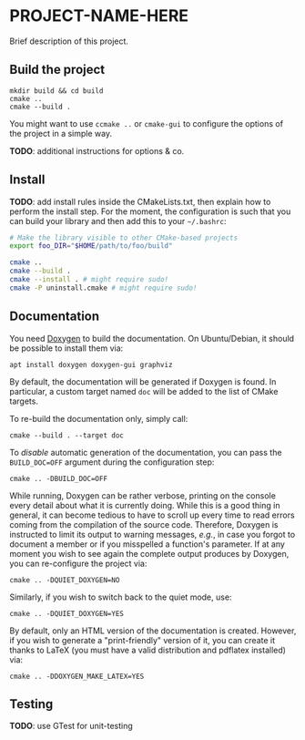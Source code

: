 # PROJECT-NAME-HERE

Brief description of this project.


## Build the project

```
mkdir build && cd build
cmake ..
cmake --build .
```

You might want to use `ccmake ..` or `cmake-gui` to configure the options of
the project in a simple way.

**TODO**: additional instructions for options & co.


## Install

**TODO**: add install rules inside the CMakeLists.txt, then explain how to
perform the install step. For the moment, the configuration is such that you
can build your library and then add this to your `~/.bashrc`:

```bash
# Make the library visible to other CMake-based projects
export foo_DIR="$HOME/path/to/foo/build"
```

```bash
cmake ..
cmake --build .
cmake --install . # might require sudo!
cmake -P uninstall.cmake # might require sudo!
```


## Documentation

You need [Doxygen](https://www.doxygen.nl/index.html) to build the
documentation. On Ubuntu/Debian, it should be possible to install them via:
```
apt install doxygen doxygen-gui graphviz
```

By default, the documentation will be generated if Doxygen is
found. In particular, a custom target named `doc` will be added to the list
of CMake targets.

To re-build the documentation only, simply call:
```
cmake --build . --target doc
```

To *disable* automatic generation of the documentation, you can pass the
`BUILD_DOC=OFF` argument during the configuration step:
```
cmake .. -DBUILD_DOC=OFF
```

While running, Doxygen can be rather verbose, printing on the console every
detail about what it is currently doing. While this is a good thing in general,
it can become tedious to have to scroll up every time to read errors coming
from the compilation of the source code. Therefore, Doxygen is instructed to
limit its output to warning messages, *e.g.*, in case you forgot to document
a member or if you misspelled a function's parameter. If at any moment you wish
to see again the complete output produces by Doxygen, you can re-configure the
project via:
```
cmake .. -DQUIET_DOXYGEN=NO
```
Similarly, if you wish to switch back to the quiet mode, use:
```
cmake .. -DQUIET_DOXYGEN=YES
```

By default, only an HTML version of the documentation is created. However, if
you wish to generate a "print-friendly" version of it, you can create it thanks
to LaTeX (you must have a valid distribution and pdflatex installed) via:
```
cmake .. -DDOXYGEN_MAKE_LATEX=YES
```


## Testing

**TODO**: use GTest for unit-testing
